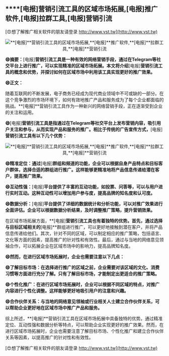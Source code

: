 ## ****[电报]**营销引流工具的区域市场拓展,**[电报]**推广软件,**[电报]**拉群工具,**[电报]**营销引流**

[😍想了解推广相关软件的朋友请登录 http://www.vst.tw](http://www.vst.tw)

 <center><img src="https://vst.tw/MP4/tuiguang/png/2.png" alt="**[电报]**营销引流工具的区域市场拓展,**[电报]**推广软件,**[电报]**拉群工具,**[电报]**营销引流"></center>

**😄摘要：**[电报]**营销引流工具是一种有效的网络营销手段，通过在Telegram等社交平台上进行推广，可以实现精准的区域市场拓展。本文将介绍**[电报]**营销引流工具的概念和优势，并探讨如何在区域市场中利用该工具实现更好的推广效果。**

**😄正文：**

随着互联网的不断发展，电子商务已经成为现代商业领域中不可或缺的一部分。在这个竞争激烈的市场环境下，如何有效地推广产品和服务成为了每个企业都面临的挑战。**[电报]**营销引流工具作为一种新兴的网络营销手段，正在逐渐受到企业的关注和运用。

**😄**[电报]**营销引流工具是指通过在Telegram等社交平台上发布营销内容，吸引用户关注和参与，从而实现产品和服务的推广。相比于传统的广告宣传方式，**[电报]**营销引流工具有以下几个优势：**

 <center><img src="https://vst.tw/MP4/tuiguang/png/0.png" alt="**[电报]**营销引流工具的区域市场拓展,**[电报]**推广软件,**[电报]**拉群工具,**[电报]**营销引流"></center>

**😄精准定位：通过**[电报]**群组和频道的功能，企业可以根据自身产品特点和目标客户群体，选择合适的群组进行推广。这样能够更精准地将产品信息传递给潜在客户，提高推广效果。**

**😄互动性强：**[电报]**平台提供了丰富的互动功能，如投票、问答等，可以与用户进行实时互动。这种互动性可以增加用户参与度，提高品牌的知名度和认可度。**

**😄数据分析：**[电报]**平台提供了详细的数据统计和分析功能，可以对推广效果进行全面评估。企业可以根据数据分析结果，及时调整推广策略，提升营销效果。**

在区域市场拓展方面，**[电报]**营销引流工具也有着独特的优势。首先，通过选择与目标区域相关的**[电报]**群组进行推广，可以更好地接触到潜在客户，并将产品信息传递给他们。其次，针对不同的区域，可以制定相应的推广策略，包括语言、文化等方面的因素，提高推广的针对性和有效性。最后，通过与当地的网络意见领袖合作，可以拓展企业在区域市场中的影响力，提高品牌知名度。

**😄然而，在进行区域市场拓展时，企业也需要注意以下几点：**

**😄了解目标市场：在选择进行推广的区域之前，企业需要对该区域的文化、消费习惯等方面进行充分了解。只有了解目标市场，才能制定出更适合的推广策略。**

**😄个性化推广：在进行区域市场拓展时，企业可以根据不同区域的特点，对推广内容进行个性化调整。这样能够更好地吸引用户的注意和兴趣。**

**😄合作伙伴关系：与当地的网络意见领袖或行业相关人士建立合作伙伴关系，可以帮助企业更好地在区域市场中推广产品和服务。**

综上所述，**[电报]**营销引流工具在区域市场拓展中具备独特的优势。通过精准定位、互动性强和数据分析等特点，可以帮助企业实现更好的推广效果。然而，在进行区域市场拓展时，企业也需要注意了解目标市场、个性化推广和建立合作伙伴关系等因素，以提高推广的针对性和有效性。

[😍想了解推广相关软件的朋友请登录 http://www.vst.tw](http://www.vst.tw)



